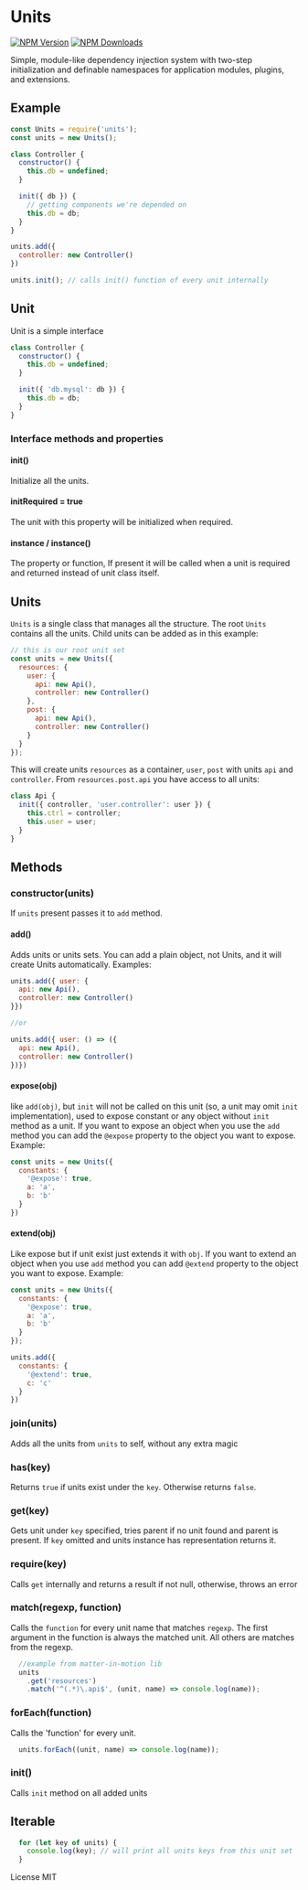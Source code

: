 # Units

[![NPM Version](https://img.shields.io/npm/v/units.svg?style=flat-square)](https://www.npmjs.com/package/units)
[![NPM Downloads](https://img.shields.io/npm/dt/units.svg?style=flat-square)](https://www.npmjs.com/package/units)

Simple, module-like dependency injection system with two-step initialization and definable namespaces for application modules, plugins, and extensions.

## Example

```js
const Units = require('units');
const units = new Units();

class Controller {
  constructor() {
    this.db = undefined;
  }

  init({ db }) {
    // getting components we're depended on
    this.db = db;
  }
}

units.add({
  controller: new Controller()
})

units.init(); // calls init() function of every unit internally
```

## Unit

Unit is a simple interface

```js
class Controller {
  constructor() {
    this.db = undefined;
  }

  init({ 'db.mysql': db }) {
    this.db = db;
  }
}
```

### Interface methods and properties

#### init()

Initialize all the units.

#### initRequired = true

The unit with this property will be initialized when required.

#### instance / instance()

The property or function, If present it will be called when a unit is required and returned instead of unit class itself.

## Units

`Units` is a single class that manages all the structure. The root `Units` contains all the units. Child units can be added as in this example:

```js
// this is our root unit set
const units = new Units({
  resources: {
    user: {
      api: new Api(),
      controller: new Controller()
    },
    post: {
      api: new Api(),
      controller: new Controller()
    }
  }
});
```

This will create units `resources` as a container, `user`, `post` with units `api` and `controller`. From `resources.post.api` you have access to all units:

```js
class Api {
  init({ controller, 'user.controller': user }) {
    this.ctrl = controller;
    this.user = user;
  }
}
```

## Methods

### constructor(units)

If `units` present passes it to `add` method.

#### add()

Adds units or units sets. You can add a plain object, not Units, and it will create Units automatically. Examples:

```js
units.add({ user: {
  api: new Api(),
  controller: new Controller()
}})

//or

units.add({ user: () => ({
  api: new Api(),
  controller: new Controller()
})})
```

#### expose(obj)

like `add(obj)`, but `init` will not be called on this unit (so, a unit may omit `init` implementation), used to expose constant or any object without `init` method as a unit. If you want to expose an object when you use the `add` method you can add the `@expose` property to the object you want to expose. Example:

```js
const units = new Units({
  constants: {
    '@expose': true,
    a: 'a',
    b: 'b'
  }
})
```

#### extend(obj)

Like expose but if unit exist just extends it with `obj`. If you want to extend an object when you use `add` method you can add `@extend` property to the object you want to expose. Example:

```js
const units = new Units({
  constants: {
    '@expose': true,
    a: 'a',
    b: 'b'
  }
});

units.add({
  constants: {
    '@extend': true,
    c: 'c'
  }
})
```

### join(units)

Adds all the units from `units` to self, without any extra magic

### has(key)

Returns `true` if units exist under the `key`. Otherwise returns `false`.

### get(key)

Gets unit under `key` specified, tries parent if no unit found and parent is present. If `key` omitted and units instance has representation returns it.

### require(key)

Calls `get` internally and returns a result if not null, otherwise, throws an error

### match(regexp, function)

Calls the `function` for every unit name that matches `regexp`. The first argument in the function is always the matched unit. All others are matches from the regexp.

```js
  //example from matter-in-motion lib
  units
    .get('resources')
    .match('^(.*)\.api$', (unit, name) => console.log(name));
```

### forEach(function)

Calls the 'function' for every unit.

```js
  units.forEach((unit, name) => console.log(name));
```

### init()

Calls `init` method on all added units

## Iterable

```js
  for (let key of units) {
    console.log(key); // will print all units keys from this unit set
  }
```

License MIT
